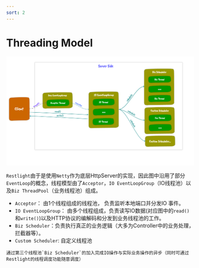 ```yaml
---
sort: 2
---
```


# Threading Model

![ThreadingModel](../../img/ThreadingModel.png)

`Restlight`由于是使用`Netty`作为底层HttpServer的实现，因此图中沿用了部分`EventLoop`的概念，线程模型由了`Acceptor`，`IO EventLoopGroup`（IO线程池）以及`Biz ThreadPool`（业务线程池）组成。

- `Acceptor`： 由1个线程组成的线程池， 负责监听本地端口并分发IO 事件。
- `IO EventLoopGroup`： 由多个线程组成，负责读写IO数据(对应图中的`read()`和`write()`)以及HTTP协议的编解码和分发到业务线程池的工作。
- `Biz Scheduler`：负责执行真正的业务逻辑（大多为Controller中的业务处理，拦截器等）。
- `Custom Scheduler`: 自定义线程池

```tip
通过第三个线程池`Biz Scheduler`的加入完成IO操作与实际业务操作的异步（同时可通过Restlight的线程调度功能随意调度）
```
